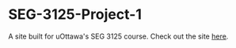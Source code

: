 # SEG-3125-Project-1
A site built for uOttawa's SEG 3125 course. Check out the site [here](https://main--gorgeous-profiterole-3f699e.netlify.app/).
